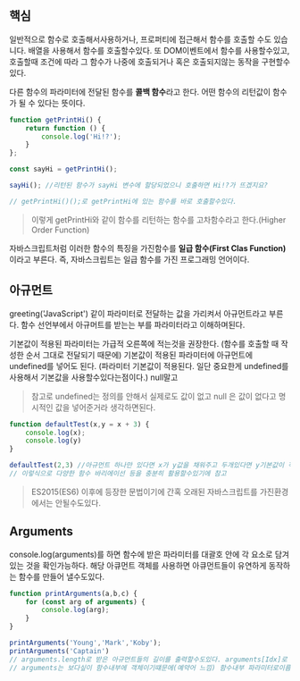 ## 핵심
일반적으로 함수로 호출해서사용하거나, 프로퍼티에 접근해서 함수를 호출할 수도 있습니다.
배열을 사용해서 함수를 호출할수있다. 또 DOM이벤트에서 함수를 사용할수있고, 호출할때 조건에 따라 그 함수가 나중에 호출되거나 혹은 호출되지않는 동작을 구현할수있다.

다른 함수의 파라미터에 전달된 함수를 **콜백 함수**라고 한다.
어떤 함수의 리턴값이 함수가 될 수 있다는 뜻이다.
```js
function getPrintHi() {
	return function () {
		console.log('Hi!?');
	}
};

const sayHi = getPrintHi();

sayHi(); //리턴된 함수가 sayHi 변수에 할당되었으니 호출하면 Hi!?가 뜨겠지요?

// getPrintHi()();로 getPrintHi에 있는 함수를 바로 호출할수있다.
```
> 이렇게 getPrintHi와 같이 함수를 리턴하는 함수를 고차함수라고 한다.(Higher Order Function)

자바스크립트처럼 이러한 함수의 특징을 가진함수를 **일급 함수(First Clas Function)** 이라고 부른다. 즉, 자바스크립트는 일급 함수를 가진 프로그래밍 언어이다.

## 아규먼트
greeting('JavaScript') 같이 파라미터로 전달하는 값을 가리켜서 아규먼트라고 부른다.
함수 선언부에서 아규머트를 받는는 부를 파라미터라고 이해하며된다.

기본값이 적용된 파라미터는 가급적 오른쪽에 적는것을 권장한다. (함수를 호출할 때 작성한 순서 그대로 전달되기 때문에)
기본값이 적용된 파라미터에 아규먼트에 undefined를 넣어도 된다. (파라미터 기본값이 적용된다. 일단 중요한게 undefined를 사용해서 기본값을 사용할수있다는점이다.) null말고
> 참고로 undefined는 정의를 안해서 실제로도 값이 없고 null 은 값이 없다고 명시적인 값을 넣어준거라 생각하면된다.

```js
function defaultTest(x,y = x + 3) {
	console.log(x);
	console.log(y)
}

defaultTest(2,3) //아규먼트 하나만 있다면 x가 y값을 채워주고 두개있다면 y기본값이 적용안되기에 x,y값이 나온다.
// 이렇식으로 다양한 함수 바리에이선 등을 충분히 활용할수있기에 참고
```
> ES2015(ES6) 이후에 등장한 문법이기에 간혹 오래된 자바스크립트를 가진환경에서는 안될수도있다.

## Arguments
 console.log(arguments)를 하면 함수에 받은 파라미터를 대괄호 안에 각 요소로 담겨있는 것을 확인가능하다.
 해당 아큐먼트 객체를 사용하면 아큐먼트들이 유연하게 동작하는 함수를 만들어 낼수도있다.
```js
function printArguments(a,b,c) {
	for (const arg of arguments) {
		console.log(arg);
	}
}

printArguments('Young','Mark','Koby');
printArguments('Captain')
// arguments.length로 받은 아규먼트들의 길이를 출력할수도있다. arguments[Idx]로 배열처럼 사용할수도있고
// arguments는 보다싶이 함수내부에 객체이기떄문에(예약어 느낌) 함수내부 파라미터로이름등등은 금지한다.
```

